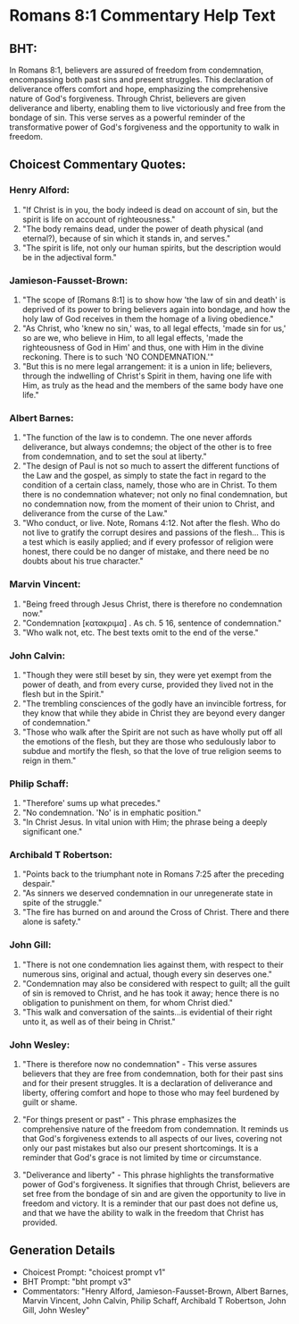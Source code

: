 # Romans 8:1 Commentary Help Text

## BHT:
In Romans 8:1, believers are assured of freedom from condemnation, encompassing both past sins and present struggles. This declaration of deliverance offers comfort and hope, emphasizing the comprehensive nature of God's forgiveness. Through Christ, believers are given deliverance and liberty, enabling them to live victoriously and free from the bondage of sin. This verse serves as a powerful reminder of the transformative power of God's forgiveness and the opportunity to walk in freedom.

## Choicest Commentary Quotes:
### Henry Alford:
1. "If Christ is in you, the body indeed is dead on account of sin, but the spirit is life on account of righteousness." 
2. "The body remains dead, under the power of death physical (and eternal?), because of sin which it stands in, and serves."
3. "The spirit is life, not only our human spirits, but the description would be in the adjectival form."

### Jamieson-Fausset-Brown:
1. "The scope of [Romans 8:1] is to show how 'the law of sin and death' is deprived of its power to bring believers again into bondage, and how the holy law of God receives in them the homage of a living obedience."
2. "As Christ, who 'knew no sin,' was, to all legal effects, 'made sin for us,' so are we, who believe in Him, to all legal effects, 'made the righteousness of God in Him' and thus, one with Him in the divine reckoning. There is to such 'NO CONDEMNATION.'"
3. "But this is no mere legal arrangement: it is a union in life; believers, through the indwelling of Christ's Spirit in them, having one life with Him, as truly as the head and the members of the same body have one life."

### Albert Barnes:
1. "The function of the law is to condemn. The one never affords deliverance, but always condemns; the object of the other is to free from condemnation, and to set the soul at liberty."
2. "The design of Paul is not so much to assert the different functions of the Law and the gospel, as simply to state the fact in regard to the condition of a certain class, namely, those who are in Christ. To them there is no condemnation whatever; not only no final condemnation, but no condemnation now, from the moment of their union to Christ, and deliverance from the curse of the Law."
3. "Who conduct, or live. Note, Romans 4:12. Not after the flesh. Who do not live to gratify the corrupt desires and passions of the flesh... This is a test which is easily applied; and if every professor of religion were honest, there could be no danger of mistake, and there need be no doubts about his true character."

### Marvin Vincent:
1. "Being freed through Jesus Christ, there is therefore no condemnation now."
2. "Condemnation [κατακριμα] . As ch. 5 16, sentence of condemnation."
3. "Who walk not, etc. The best texts omit to the end of the verse."

### John Calvin:
1. "Though they were still beset by sin, they were yet exempt from the power of death, and from every curse, provided they lived not in the flesh but in the Spirit." 
2. "The trembling consciences of the godly have an invincible fortress, for they know that while they abide in Christ they are beyond every danger of condemnation." 
3. "Those who walk after the Spirit are not such as have wholly put off all the emotions of the flesh, but they are those who sedulously labor to subdue and mortify the flesh, so that the love of true religion seems to reign in them."

### Philip Schaff:
1. "Therefore' sums up what precedes."
2. "No condemnation. 'No' is in emphatic position."
3. "In Christ Jesus. In vital union with Him; the phrase being a deeply significant one."

### Archibald T Robertson:
1. "Points back to the triumphant note in Romans 7:25 after the preceding despair."
2. "As sinners we deserved condemnation in our unregenerate state in spite of the struggle."
3. "The fire has burned on and around the Cross of Christ. There and there alone is safety."

### John Gill:
1. "There is not one condemnation lies against them, with respect to their numerous sins, original and actual, though every sin deserves one."
2. "Condemnation may also be considered with respect to guilt; all the guilt of sin is removed to Christ, and he has took it away; hence there is no obligation to punishment on them, for whom Christ died."
3. "This walk and conversation of the saints...is evidential of their right unto it, as well as of their being in Christ."

### John Wesley:
1. "There is therefore now no condemnation" - This verse assures believers that they are free from condemnation, both for their past sins and for their present struggles. It is a declaration of deliverance and liberty, offering comfort and hope to those who may feel burdened by guilt or shame.

2. "For things present or past" - This phrase emphasizes the comprehensive nature of the freedom from condemnation. It reminds us that God's forgiveness extends to all aspects of our lives, covering not only our past mistakes but also our present shortcomings. It is a reminder that God's grace is not limited by time or circumstance.

3. "Deliverance and liberty" - This phrase highlights the transformative power of God's forgiveness. It signifies that through Christ, believers are set free from the bondage of sin and are given the opportunity to live in freedom and victory. It is a reminder that our past does not define us, and that we have the ability to walk in the freedom that Christ has provided.


## Generation Details
- Choicest Prompt: "choicest prompt v1"
- BHT Prompt: "bht prompt v3"
- Commentators: "Henry Alford, Jamieson-Fausset-Brown, Albert Barnes, Marvin Vincent, John Calvin, Philip Schaff, Archibald T Robertson, John Gill, John Wesley"
